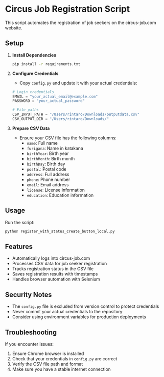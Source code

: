 # Circus Job Registration Script

This script automates the registration of job seekers on the circus-job.com website.

## Setup

1. **Install Dependencies**
   ```bash
   pip install -r requirements.txt
   ```

2. **Configure Credentials**
   - Copy `config.py` and update it with your actual credentials:
   ```python
   # Login credentials
   EMAIL = "your_actual_email@example.com"
   PASSWORD = "your_actual_password"
   
   # File paths
   CSV_INPUT_PATH = "/Users/rintaro/Downloads/outputdata.csv"
   CSV_OUTPUT_DIR = "/Users/rintaro/Downloads/"
   ```

3. **Prepare CSV Data**
   - Ensure your CSV file has the following columns:
     - `name`: Full name
     - `furigana`: Name in katakana
     - `birthYear`: Birth year
     - `birthMonth`: Birth month
     - `birthDay`: Birth day
     - `postal`: Postal code
     - `address`: Full address
     - `phone`: Phone number
     - `email`: Email address
     - `license`: License information
     - `education`: Education information

## Usage

Run the script:
```bash
python register_with_status_create_button_local.py
```

## Features

- Automatically logs into circus-job.com
- Processes CSV data for job seeker registration
- Tracks registration status in the CSV file
- Saves registration results with timestamps
- Handles browser automation with Selenium

## Security Notes

- The `config.py` file is excluded from version control to protect credentials
- Never commit your actual credentials to the repository
- Consider using environment variables for production deployments

## Troubleshooting

If you encounter issues:
1. Ensure Chrome browser is installed
2. Check that your credentials in `config.py` are correct
3. Verify the CSV file path and format
4. Make sure you have a stable internet connection 